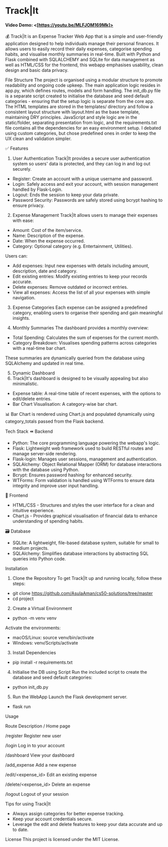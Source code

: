 # Track|It
#### Video Demo:  <[https://youtu.be/MLFJOM169Mk]>

💰 Track|It is an Expense Tracker Web App that is a simple and user-friendly application designed to help individuals manage their personal finances. It allows users to easily record their daily expenses, categorise spending habits, and visualise monthly summaries in real-time.
Built with Python and Flask combined with SQLALCHEMY and SQLite for data management as well as HTML/CSS for the frontend, this webapp emphasises usability, clean design and basic data privacy.

File Structure
The project is organised using a modular structure to promote readability and ongoing code upkeep. The main application logic resides in app.py, which defines routes, models and form handling. The init_db.py file is a separate script created to initialise the database and seed default categories - ensuring that the setup logic is separate from the core app. The HTML templates are stored in the templates/ directory and follow a consistent layout structure with layout.html as the base template, maintaining DRY principles. JavaScript and style logic are in the static/folder, separating presentation from logic, and the requirements.txt file contains all the dependencies for an easy environment setup. I debated using custom categories, but chose predefined ones in order to keep the UX clean and validation simpler. 

✅ Features
1. User Authentication
Track|It provides a secure user authentication system so users' data is protected, and they can log in and log out securely. 
- Register: Create an account with a unique username and password.
- Login: Safely access and exit your account, with session management handled by Flask-Login.
- Logout: Ends the session to keep your data private.
- Password Security: Passwords are safely stored using bcrypt hashing to ensure privacy.

2. Expense Management
Track|It allows users to manage their expenses with ease:
- Amount: Cost of the item/service.
- Name: Description of the expense.
- Date: When the expense occurred.
- Category: Optional category (e.g. Entertainment, Utilities).

Users can:
- Add expenses: Input new expenses with details including amount, description, date and category.
- Edit existing entries: Modify existing entries to keep your records accurate.
- Delete expenses: Remove outdated or incorrect entries.
- View all expenses: Access the list of all your expenses with simple navigation.

3. Expense Categories
Each expense can be assigned a predefined category, enabling users to organise their spending and  gain meaningful insights.

4. Monthly Summaries
The dashboard provides a monthly overview:
- Total Spending: Calculates the sum of expenses for the current month.
- Category Breakdown: Visualises spending patterns across categories with a real-time bar chart.

These summaries are dynamically queried from the database using SQLAlchemy and updated in real time.

5. Dynamic Dashboard
6. Track|It's dashboard is designed to be visually appealing but also minimalistic.
- Expense table: A real-time table of recent expenses, with the options to edit/delete entries.
- Bar Chart Visualisation: A category-wise bar chart.

📊 Bar Chart is rendered using Chart.js and populated dynamically using category_totals passed from the Flask backend.

Tech Stack
⏪ Backend
- Python: The core programming language powering the webapp's logic.
- Flask: Lightweight web framework used to build RESTful routes and manage server-side rendering.
- Flask-login: Manages user sessions, management and authentication.
- SQLAlchemy: Object Relational Mapper (ORM) for database interactions with the database using Python.
- Bcrypt: Ensures password hashing for enhanced security.
- WTForms: Form validation is handled using WTForms to ensure data integrity and improve user input handling.

🎨 Frontend
- HTML/CSS - Structures and styles the user interface for a clean and intuitive experience.
- Chart.js - Provides graphical visualisation of financial data to enhance understanding of spending habits.

🗃️ Database
- SQLite: A lightweight, file-based database system, suitable for small to medium projects.
-  SQLAlchemy: Simplifies database interactions by abstracting SQL queries into Python code.


Installation

1. Clone the Repository
To get Track|It up and running locally, follow these steps:
- git clone https://github.com/AsulaAman/cs50-solutions/tree/master
- cd project

2. Create a Virtual Environment
- python -m venv venv

Activate the environments:
- macOS/Linux: source venv/bin/activate
- Windows: venv/Scripts/activate

3. Install Dependencies
- pip install -r requirements.txt

4. Initialise the DB using Script
Run the included script to create the database and seed default categories:
- python init_db.py

5. Run the WebApp
Launch the Flask development server.
- flask run

Usage

Route                   Description
/                       Home page

/register               Register new user

/login                  Log in to your account

/dashboard              View your dashboard

/add_expense            Add a new expense

/edit/<expense_id>      Edit an existing expense

/delete/<expense_id>    Delete an expense

/logout                 Logout of your session


Tips for using Track|It
- Always assign categories for better expense tracking.
- Keep your account credentials secure.
- Leverage the edit and delete features to keep your data accurate and up to date.

License
This project is licensed under the MIT License.
